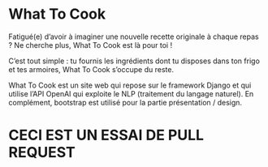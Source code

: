 # What To Cook

Fatigué(e) d’avoir à imaginer une nouvelle recette originale à chaque repas ? Ne cherche plus, What To Cook est là pour toi !

C’est tout simple : tu fournis les ingrédients dont tu disposes dans ton frigo et tes armoires, What To Cook s’occupe du reste.

What To Cook est un site web qui repose sur le framework Django et qui utilise l’API OpenAI qui exploite le NLP (traitement du langage naturel). En complément, bootstrap est utilisé pour la partie présentation / design.


# CECI EST UN ESSAI DE PULL REQUEST